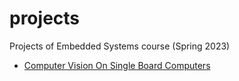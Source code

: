# projects

Projects of Embedded Systems course (Spring 2023)

- [Computer Vision On Single Board Computers](./computer-vision-on-single-board-computers)

